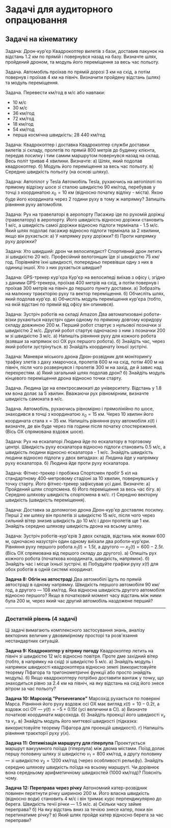 # Задачі для аудиторного опрацювання

## Задачі на кінематику

Задача: Дрон-кур'єр
Квадрокоптер вилетів з бази, доставив пакунок на відстань 1.2 км по прямій і повернувся назад на базу. Визначте шлях, пройдений дроном, та модуль його переміщення за весь час польоту.

Задача. Автомобіль проїхав по прямій дорозі 3 км на схід, а потім повернув і проїхав 4 км на північ. Визначити пройдену відстань (шлях) та модуль переміщення.

Задача. Перевести км/год в м/с або навпаки:
* 10 м/с
* 30 м/с
* 36 км/год
* 72 км/год
* 18 км/год
* 54 км/год
* перша космічна швидкість: 28 440 км/год

Задача: Квадрокоптер і доставка
Квадрокоптер служби доставки вилетів зі складу, пролетів по прямій 800 метрів до будинку клієнта, передав посилку і тим самим маршрутом повернувся назад на склад. Весь політ тривав 4 хвилини. Визначте:
а) Шлях, який подолав квадрокоптер.
б) Модуль його переміщення за весь час польоту.
в) Середню швидкість польоту (на основі шляху).

Задача: Автопілот у Tesla
Автомобіль Tesla, рухаючись на автопілоті по прямому відрізку шосе зі сталою швидкістю 90 км/год, перебував у точці з координатою $x_0 = 10$ км (відносно початку відліку - міста). Якою буде його координата через 2 години руху в тому ж напрямку? Запишіть рівняння руху автомобіля.

Задача: Рух на травелаторі в аеропорту
Пасажир іде по рухомій доріжці (травелатору) в аеропорту. Його швидкість відносно доріжки становить 1 м/с, а швидкість самої доріжки відносно підлоги термінала - 1.5 м/с. Який шлях подолає пасажир відносно підлоги термінала за 2 хвилини, якщо він рухається:
а) У напрямку руху доріжки?
б) Проти напрямку руху доріжки?

Задача: Хто швидший: дрон чи велосипедист?
Спортивний дрон летить зі швидкістю 20 м/с. Професійний велогонщик їде зі швидкістю 75 км/год. Порівняйте їхні швидкості, попередньо перевівши одну з них в одиниці іншої. Хто з них рухається швидше?

Задача: GPS-трекер кур'єра
Кур'єр на велосипеді виїхав з офісу і, згідно з даними GPS-трекера, проїхав 400 метрів на схід, а потім повернув і проїхав 300 метрів на північ до першого пункту доставки.
а) Зобразіть на малюнку траєкторію руху та вектор переміщення.
б) Обчисліть шлях, який подолав кур'єр.
в) Обчисліть модуль переміщення кур'єра (тобто, на якій відстані по прямій від офісу він опинився).

Задача: Зустріч роботів на складі Amazon
Два автоматизовані роботи-візки рухаються назустріч один одному по прямому довгому коридору складу довжиною 200 м. Перший робот стартує з нульової позначки зі швидкістю 2 м/с. Другий робот стартує одночасно з ним з позначки 200 м зі швидкістю 3 м/с.
а) Напишіть рівняння руху для кожного робота (взявши за напрямок осі ОХ рух першого робота).
б) Знайдіть час, через який роботи зустрінуться.
в) Знайдіть координату їхньої зустрічі.

Задача: Маневри міського дрона
Дрон-розвідник для моніторингу трафіку злетів з даху хмарочоса, пролетів 600 м на схід, потім 400 м на північ, після чого розвернувся і пролетів 300 м на захід, де й завис над перехрестям.
а) Який загальний шлях подолав дрон?
б) Знайдіть модуль кінцевого переміщення дрона відносно точки старту.

Задача. Людина їде на електросамокаті до університету. Відстань у 1.8 км вона долає за 5 хвилин. Вважаючи рух рівномірним, визначте швидкість самоката в м/с.

Задача. Автомобіль, рухаючись рівномірно і прямолінійно по шосе, знаходився в точці з координатою $x_0 = 15$ км. Через 10 хвилин його координата стала x = 35 км. Напишіть рівняння руху автомобіля $x(t)$ і визначте, де він буде через пів години після початку спостереження. (Вісь ОХ спрямована вздовж шосе).

Задача: Рух на ескалаторі
Людина йде по ескалатору в торговому центрі. Швидкість руху ескалатора відносно підлоги становить 0.5 м/с, а швидкість людини відносно ескалатора - 1 м/с. Знайдіть швидкість людини відносно підлоги у двох випадках:
а) Людина йде у напрямку руху ескалатора.
б) Людина йде проти руху ескалатора.

Задача: Фітнес-трекер і пробіжка
Спортсмен пробіг 5 кіл на стандартному 400-метровому стадіоні за 10 хвилин, повернувшись у точку старту. Його фітнес-трекер зафіксував усі дані. Визначте:
а) Пройдений шлях спортсмена.
б) Його переміщення за весь час бігу.
в) Середню шляхову швидкість спортсмена в м/с.
г) Середню векторну швидкість (швидкість переміщення).

Задача: Доставка за допомогою дрона
Дрон-кур'єр доставляє посилку. Перші 2 км шляху він пролетів зі швидкістю 15 м/с, після чого через сильний вітер знизив швидкість до 10 м/с і дрон пролетів ще 1 км. Знайдіть середню шляхову швидкість дрона на всьому шляху.

Задача: Зустріч роботів-кур'єрів
З двох складів, відстань між якими 600 м, одночасно назустріч один одному виїхали два роботи-кур'єри. Рівняння руху першого робота $x_1(t) = 1.5t$, а другого — $x_2(t) = 600 - 2.5t$. (Вісь ОХ спрямована від першого складу до другого).
а) Опишіть рух кожного робота (початкова координата, швидкість, напрямок).
б) Знайдіть час і місце їхньої зустрічі.
в) Побудуйте графіки руху $x(t)$ для обох роботів в одній системі координат.

**Задача 8: Обгін на автостраді**
Два автомобілі їдуть по прямій автостраді в одному напрямку. Швидкість першого автомобіля 90 км/год, а другого — 108 км/год. Яка відносна швидкість другого автомобіля відносно першого? Якщо в початковий момент часу відстань між ними була 200 м, через який час другий автомобіль наздожене перший?

***

### Достатній рівень (4 задачі)

Ці задачі вимагають комплексного застосування знань, аналізу векторних величин у двовимірному просторі та розв'язання нестандартних ситуацій.

**Задача 9: Квадрокоптер у вітряну погоду**
Квадрокоптер летить на північ зі швидкістю 12 м/с відносно повітря. Проте дме західний вітер (тобто, в напрямку на схід) зі швидкістю 5 м/с.
а) Знайдіть модуль і напрямок швидкості квадрокоптера відносно землі (використовуйте теорему Піфагора та тригонометричні функції або просто знайдіть модуль).
б) Якщо квадрокоптеру потрібно доставити вантаж у точку, що знаходиться рівно за 2.4 км на північ, на яку відстань на схід його знесе вітром за час польоту?

**Задача 10: Марсохід "Perseverance"**
Марсохід рухається по поверхні Марса. Рівняння його руху вздовж осі ОХ має вигляд $x(t) = 10 - 0.2t$, а вздовж осі OY — $y(t) = -5 + 0.15t$ (усі величини в СІ).
а) Визначте початкові координати марсохода.
б) Знайдіть проекції його швидкості $v_x$ та $v_y$.
в) Знайдіть модуль його миттєвої швидкості (підказка: використовуйте теорему Піфагора для проекцій швидкості).
г) Напишіть рівняння траєкторії руху $y(x)$.

**Задача 11: Оптимізація маршруту для гіперлупа**
Проектується маршрут вакуумного поїзда (гіперлупа) між двома містами. Поїзд долає першу половину шляху зі швидкістю $v_1 = 800$ км/год, а другу половину — зі швидкістю $v_2 = 1200$ км/год (через особливості рельєфу). Знайдіть середню шляхову швидкість поїзда на всьому маршруті. Чи дорівнює вона середньому арифметичному швидкостей (1000 км/год)? Поясніть чому.

**Задача 12: Переправа через річку**
Автономний катер-розвідник повинен перетнути річку шириною 200 м. Його власна швидкість (відносно води) становить 4 м/с і він тримає курс перпендикулярно до берега. Швидкість течії річки — 1.5 м/с.
а) Скільки часу займе переправа?
б) На яку відстань вниз за течією знесе катер, поки він перетинатиме річку?
в) Який шлях пройде катер відносно берега за час переправи?